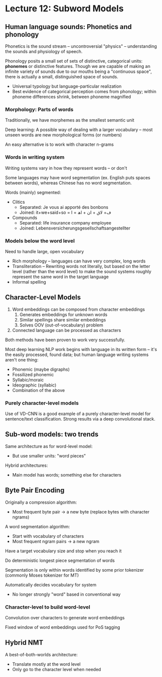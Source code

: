# Lecture 12: Subword Models

## Human language sounds: Phonetics and phonology

Phonetics is the sound stream – uncontroversial "physics" – understanding the sounds and physiology of speech.

Phonology posits a small set of sets of distinctive, categorical units: **phonemes** or distinctive features. Though we are capable of making an infinite variety of sounds due to our mouths being a "continuous space", there is actually a small, distinguished space of sounds.

- Universal typology but language-particular realization
- Best evidence of categorical perception comes from phonology; within phoneme differences shrink, between phoneme magnified

### Morphology: Parts of words

Traditionally, we have morphemes as the smallest semantic unit

Deep learning: A possible way of dealing with a larger vocabulary – most unseen words are new morphological forms (or numbers)

An easy alternative is to work with character n-grams

### Words in writing system

Writing systems vary in how they represent words – or don't

Some languages may have word segmentation (ex. English puts spaces between words), whereas Chinese has no word segmentation.

Words (mainly) segmented:

- Clitics
    - Separated: Je vous ai apporté des bonbons
    - Joined: it+we+said+so = ف+ لاق + ان + اھ = ا
- Compounds
    - Separated: life insurance company employee
    - Joined: Lebensversicherungsgesellschaftsangestellter

### Models below the word level

Need to handle large, open vocabulary

- Rich morphology – languages can have very complex, long words
- Transliteration – Rewriting words not literally, but based on the letter level (rather than the word level) to make the sound systems roughly represent the same word in the target language
- Informal spelling

## Character-Level Models

1. Word embeddings can be composed from character embeddings
    1. Generates embeddings for unknown words
    2. Similar spellings share similar embeddings
    3. Solves OOV (out-of-vocabulary) problem
2. Connected language can be processed as characters

Both methods have been proven to work very successfully.

Most deep learning NLP work begins with language in its written form – it's the easily processed, found data; but human language writing systems aren't one thing:

- Phonemic (maybe digraphs)
- Fossilized phonemic
- Syllabic/moraic
- Ideographic (syllabic)
- Combination of the above

### Purely character-level models

Use of VD-CNN is a good example of a purely character-level model for sentence/text classification. Strong results via a deep convolutional stack.

## Sub-word models: two trends

Same architecture as for word-level model:

- But use smaller units: "word pieces"

Hybrid architectures:

- Main model has words; something else for characters

## Byte Pair Encoding

Originally a compression algorithm:

- Most frequent byte pair → a new byte (replace bytes with character ngrams)

A word segmentation algorithm:

- Start with vocabulary of characters
- Most frequent ngram pairs → a new ngram

Have a target vocabulary size and stop when you reach it

Do deterministic longest piece segmentation of words

Segmentation is only within words identified by some prior tokenizer (commonly Moses tokenizer for MT)

Automatically decides vocabulary for system

- No longer strongly "word" based in conventional way

### Character-level to build word-level

Convolution over characters to generate word embeddings

Fixed window of word embeddings used for PoS tagging

## Hybrid NMT

A best-of-both-worlds architecture:

- Translate mostly at the word level
- Only go to the character level when needed